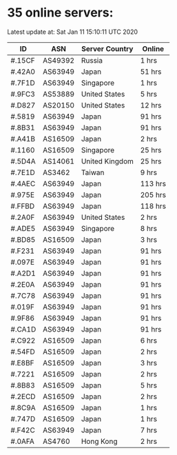 # 35 online servers:

Latest update at: Sat Jan 11 15:10:11 UTC 2020

| ID | ASN | Server Country | Online |
| -- | --- | -------------- | ------ |
| #.15CF | AS49392 | Russia | 1 hrs |
| #.42A0 | AS63949 | Japan | 51 hrs |
| #.7F1D | AS63949 | Singapore | 1 hrs |
| #.9FC3 | AS53889 | United States | 5 hrs |
| #.D827 | AS20150 | United States | 12 hrs |
| #.5819 | AS63949 | Japan | 91 hrs |
| #.8B31 | AS63949 | Japan | 91 hrs |
| #.A41B | AS16509 | Japan | 2 hrs |
| #.1160 | AS16509 | Singapore | 25 hrs |
| #.5D4A | AS14061 | United Kingdom | 25 hrs |
| #.7E1D | AS3462 | Taiwan | 9 hrs |
| #.4AEC | AS63949 | Japan | 113 hrs |
| #.975E | AS63949 | Japan | 205 hrs |
| #.FFBD | AS63949 | Japan | 118 hrs |
| #.2A0F | AS63949 | United States | 2 hrs |
| #.ADE5 | AS63949 | Singapore | 8 hrs |
| #.BD85 | AS16509 | Japan | 3 hrs |
| #.F231 | AS63949 | Japan | 91 hrs |
| #.097E | AS63949 | Japan | 91 hrs |
| #.A2D1 | AS63949 | Japan | 91 hrs |
| #.2E0A | AS63949 | Japan | 91 hrs |
| #.7C78 | AS63949 | Japan | 91 hrs |
| #.019F | AS63949 | Japan | 91 hrs |
| #.9F86 | AS63949 | Japan | 91 hrs |
| #.CA1D | AS63949 | Japan | 91 hrs |
| #.C922 | AS16509 | Japan | 6 hrs |
| #.54FD | AS16509 | Japan | 2 hrs |
| #.E8BF | AS16509 | Japan | 3 hrs |
| #.7221 | AS16509 | Japan | 2 hrs |
| #.8B83 | AS16509 | Japan | 5 hrs |
| #.2ECD | AS16509 | Japan | 2 hrs |
| #.8C9A | AS16509 | Japan | 1 hrs |
| #.747D | AS16509 | Japan | 1 hrs |
| #.F42C | AS63949 | Japan | 7 hrs |
| #.0AFA | AS4760 | Hong Kong | 2 hrs |

